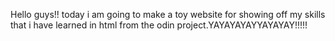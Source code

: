 Hello guys!! today i am going to make a toy website for showing off my skills that i have learned in html from the odin project.YAYAYAYAYYAYAYAY!!!!!
 